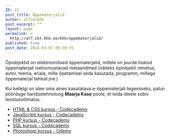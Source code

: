 ```yaml
---
ID: 22
post_title: Õppematerjalid
author: at7iktkhk
post_excerpt: ""
layout: page
permalink: >
  http://at7.ikt.khk.ee/khk/oppematerjalid/
published: true
post_date: 2018-03-07 09:30:35
---
```

<p style="font-weight: 400;">Õpiobjektid on elektroonilised õppematerjalid, millele on juurde lisatud õppematerjali iseloomustavad metaandmed (näiteks õpiobjekti nimetus, autor, teema, eriala, mille õpetamisel seda kasutada, programm, millega õppematerjal tehtud jne.)</p>
<p style="font-weight: 400;">Kui kellelgi on idee oma aines kasutatava e-õppematerjali tegemiseks, palun pöörduge haridustehnoloog <strong>Maarja Kase</strong> poole, et leida ideele sobiv teostusvõimalus.</p>

<ul>
 	<li><a href="https://www.codecademy.com/en/tracks/web">HTML &amp; CSS kursus - Codecademy</a></li>
 	<li><a href="https://www.codecademy.com/learn/introduction-to-javascript">JavaScripti kursus - Codecademy</a></li>
 	<li><a href="https://www.codecademy.com/en/tracks/php">PHP kursus - Codecademy</a></li>
 	<li><a href="https://www.codecademy.com/learn/learn-sql">SQL kursus - Codecademy</a></li>
 	<li><a href="https://www.udemy.com/learn-adobe-photoshop-from-scratch/learn/v4/overview">Photoshopi kursus - Udemy</a></li>
</ul>